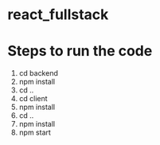 # react_fullstack

# Steps to run the code

 1. cd backend
 2. npm install
 3. cd ..
 4. cd client
 5. npm install
 6. cd ..
 7. npm install
 8. npm start
